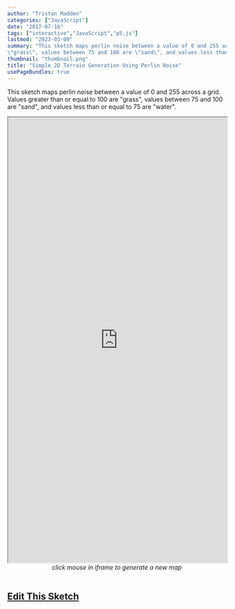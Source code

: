 ```yaml
---
author: "Tristan Madden"
categories: ["JavaScript"]
date: "2017-07-16"
tags: ["interactive","JavaScript","p5.js"]
lastmod: "2023-03-09"
summary: "This sketch maps perlin noise between a value of 0 and 255 across a grid. Values greater than or equal to 100 are
\"grass\", values between 75 and 100 are \"sand\", and values less than or equal to 75 are \"water\"."
thumbnail: "thumbnail.png"
title: "Simple 2D Terrain Generation Using Perlin Noise"
usePageBundles: true
---
```


This sketch maps perlin noise between a value of 0 and 255 across a grid. Values greater than or equal to 100 are
"grass", values between 75 and 100 are "sand", and values less than or equal to 75 are "water".

 <iframe width=100% height=1024px src="https://editor.p5js.org/Berkanan/full/LbNSvlqKU"></iframe>

<center><em>click mouse in iframe to generate a new map</em></center>
<br>


<h2><a class="btn btn-outline-secondary btn-lg" href="https://editor.p5js.org/Berkanan/sketches/LbNSvlqKU">Edit This Sketch</a></h2>